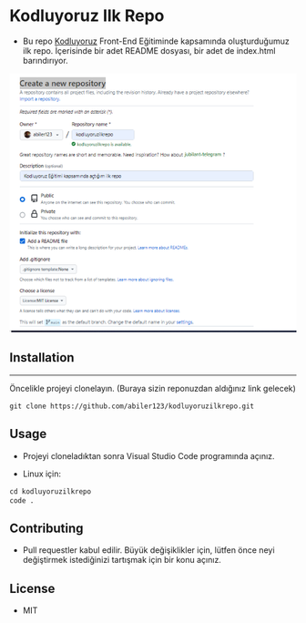 # Kodluyoruz Ilk Repo

* Bu repo [Kodluyoruz](https://kodluyoruz.org) Front-End Eğitiminde kapsamında oluşturduğumuz ilk repo. İçerisinde bir adet README dosyası, bir adet de index.html barındırıyor.

![Alt text](<Ekran Alıntısı.PNG>)


## Installation
-----------------------------------------------------------------------------------------------
Öncelikle projeyi clonelayın. (Buraya sizin reponuzdan aldığınız link gelecek)

```
git clone https://github.com/abiler123/kodluyoruzilkrepo.git
```
## Usage

* Projeyi cloneladıktan sonra Visual Studio Code programında açınız.

* Linux için:

```
cd kodluyoruzilkrepo
code .
```
## Contributing

* Pull requestler kabul edilir. Büyük değişiklikler için, lütfen önce neyi değiştirmek istediğinizi tartışmak için bir konu açınız.

## License

- MIT
